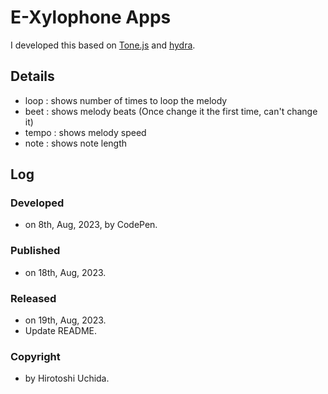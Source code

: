 # E-Xylophone Apps
I developed this based on [Tone.js](https://tonejs.github.io/) and [hydra](https://hydra.ojack.xyz/).

## Details
* loop : shows number of times to loop the melody
* beet : shows melody beats (Once change it the first time, can't change it)
* tempo : shows melody speed
* note : shows note length

## Log
### Developed
* on 8th, Aug, 2023, by CodePen.
### Published
* on 18th, Aug, 2023.
### Released
* on 19th, Aug, 2023.
* Update README.
### Copyright
* by Hirotoshi Uchida.
